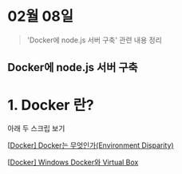 # 02월 08일

> 'Docker에 node.js 서버 구축' 관련 내용 정리

## Docker에 node.js 서버 구축

# 1. Docker 란?

아래 두 스크립 보기

[[Docker\] Docker는 무엇인가(Environment Disparity)](https://ebbnflow.tistory.com/200?category=842625)

[[Docker\] Windows Docker와 Virtual Box](https://ebbnflow.tistory.com/204?category=842625)